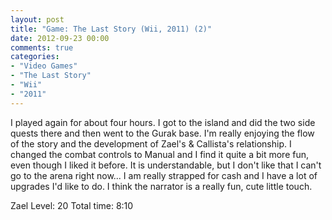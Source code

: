 ```yaml
---
layout: post
title: "Game: The Last Story (Wii, 2011) (2)"
date: 2012-09-23 00:00
comments: true
categories:
- "Video Games"
- "The Last Story"
- "Wii"
- "2011"
---
```


I played again for about four hours. I got to the island and did
the two side quests there and then went to the Gurak base. I'm
really enjoying the flow of the story and the development of
Zael's & Callista's relationship. I changed the combat controls
to Manual and I find it quite a bit more fun, even though I liked
it before. It is understandable, but I don't like that I can't go
to the arena right now... I am really strapped for cash and I
have a lot of upgrades I'd like to do. I think the narrator is a
really fun, cute little touch.

Zael Level: 20
Total time: 8:10
